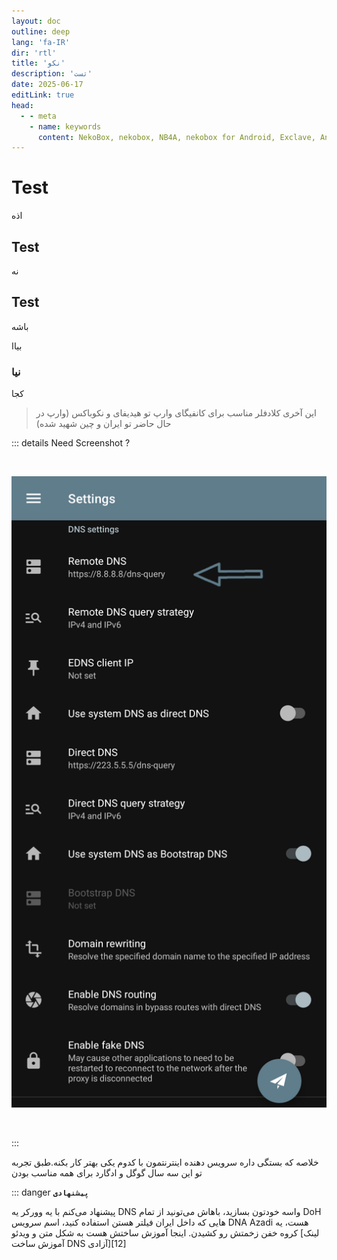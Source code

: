 ```yaml
---
layout: doc
outline: deep
lang: 'fa-IR'
dir: 'rtl'
title: 'نکو'
description: 'تست'
date: 2025-06-17
editLink: true
head:
  - - meta
    - name: keywords
      content: NekoBox, nekobox, NB4A, nekobox for Android, Exclave, Android, v2ray, singbox, clients, xray, clash meta
---
```


# Test


اذه
## Test

نه

## Test 
باشه

بیاا
### نیا
کجا


> این آخری کلادفلر مناسب برای کانفیگای وارپ تو هیدیفای و نکوباکس (وارپ در حال حاضر تو ایران و چین شهید شده)

::: details Need Screenshot ?

<div dir="ltr">
<br>
<p align="center">
  <img src="/clients/EX-6.png" alt="Exclave-Remote-DNS" width="640px" />
</p></br></div>

:::

خلاصه که بستگی داره سرویس دهنده اینترنتمون با کدوم یکی بهتر کار بکنه.طبق تجربه تو این سه سال گوگل و ادگارد برای همه مناسب بودن

::: danger **`پیشنهادی`**

پیشنهاد می‌کنم با یه وورکر یه DNS واسه خودتون بسازید، باهاش می‌تونید از تمام DoH هایی که داخل ایران فیلتر هستن استفاده کنید، اسم سرویس DNA Azadi هست، یه کروه خفن زخمتش رو کشیدن. اینجا آموزش ساختش هست به شکل متن و ویدئو [لینک آموزش ساخت DNS آزادی][12]



<style lang="sass">
.title
  font-size: 20px
</style>
</div>
